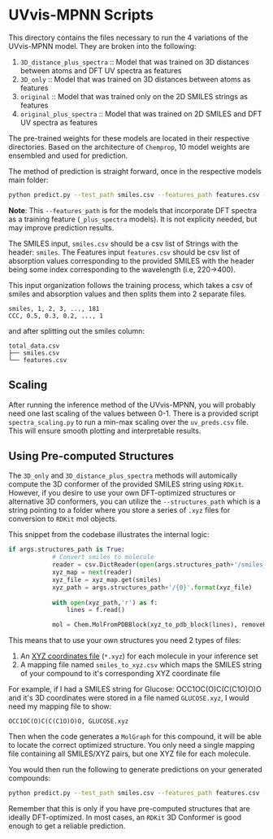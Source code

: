 # UVvis-MPNN Scripts

This directory contains the files necessary to run the 4 variations of the UVvis-MPNN model. They are broken into the following:

1. `3D_distance_plus_spectra` :: Model that was trained on 3D distances between atoms and DFT UV spectra as features
2. `3D_only` :: Model that was trained on 3D distances between atoms as features
3. `original` :: Model that was trained only on the 2D SMILES strings as features
4. `original_plus_spectra` :: Model that was trained on 2D SMILES and DFT UV spectra as features

The pre-trained weights for these models are located in their respective directories. Based on the architecture of `Chemprop`, 10 model weights are ensembled and used for prediction.

The method of prediction is straight forward, once in the respective models main folder:

```bash
python predict.py --test_path smiles.csv --features_path features.csv --checkpoint_dir model_checkpoints --preds_path uv_preds.csv
```

**Note**: This `--features_path` is for the models that incorporate DFT spectra as a training feature (`_plus_spectra` models). It is not explicity needed, but may improve prediction results.

The SMILES input, `smiles.csv` should be a csv list of Strings with the header: `smiles`. The Features input `features.csv` should be csv list of absorption values corresponding to the provided SMILES with the header being some index corresponding to the wavelength (i.e, 220->400). 


This input organization follows the training process, which takes a csv of smiles and absorption values and then splits them into 2 separate files.

```
smiles, 1, 2, 3, ..., 181
CCC, 0.5, 0.3, 0.2, ..., 1
```

and after splitting out the smiles column:

```console
total_data.csv
├── smiles.csv
└── features.csv
```

## Scaling

After running the inference method of the UVvis-MPNN, you will probably need one last scaling of the values between 0-1. There is a provided script `spectra_scaling.py` to run a min-max scaling over the `uv_preds.csv` file. This will ensure smooth plotting and interpretable results.

## Using Pre-computed Structures

The `3D_only` and `3D_distance_plus_spectra` methods will automically compute the 3D conformer of the provided SMILES string using `RDKit`. However, if you desire to use your own DFT-optimized structures or alternative 3D conformers, you can utilize the `--structures_path` which is a string pointing to a folder where you store a series of `.xyz` files for conversion to `RDKit` mol objects.

This snippet from the codebase illustrates the internal logic:
```python
if args.structures_path is True:
            # Convert smiles to molecule
            reader = csv.DictReader(open(args.structures_path+'/smiles_to_xyz.csv'))
            xyz_map = next(reader) 
            xyz_file = xyz_map.get(smiles)
            xyz_path = args.structures_path+'/{0}'.format(xyz_file)
        
            with open(xyz_path,'r') as f:
                lines = f.read()

            mol = Chem.MolFromPDBBlock(xyz_to_pdb_block(lines), removeHs=False)
```

This means that to use your own structures you need 2 types of files:

1. An [XYZ coordinates file](https://en.wikipedia.org/wiki/XYZ_file_format) (`*.xyz`) for each molecule in your inference set
2. A mapping file named `smiles_to_xyz.csv` which maps the SMILES string of your compound to it's corresponding XYZ coordinate file

For example, if I had a SMILES string for Glucose: OCC1OC(O)C(C(C1O)O)O and it's 3D coordinates were stored in a file named `GLUCOSE.xyz`, I would need my mapping file to show:

```
OCC1OC(O)C(C(C1O)O)O, GLUCOSE.xyz
```

Then when the code generates a `MolGraph` for this compound, it will be able to locate the correct optimized structure. You only need a single mapping file containing all SMILES/XYZ pairs, but one XYZ file for each molecule.

You would then run the following to generate predictions on your generated compounds:

```bash
python predict.py --test_path smiles.csv --features_path features.csv --structures_path /path/to/structures --checkpoint_dir model_checkpoints --preds_path uv_preds.csv
```

Remember that this is only if you have pre-computed structures that are ideally DFT-optimized. In most cases, an `RDKit` 3D Conformer is good enough to get a reliable prediction.
